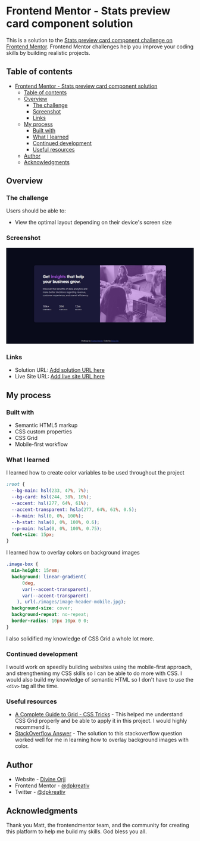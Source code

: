 # Frontend Mentor - Stats preview card component solution

This is a solution to the [Stats preview card component challenge on Frontend Mentor](https://www.frontendmentor.io/challenges/stats-preview-card-component-8JqbgoU62). Frontend Mentor challenges help you improve your coding skills by building realistic projects.

## Table of contents

- [Frontend Mentor - Stats preview card component solution](#frontend-mentor---stats-preview-card-component-solution)
  - [Table of contents](#table-of-contents)
  - [Overview](#overview)
    - [The challenge](#the-challenge)
    - [Screenshot](#screenshot)
    - [Links](#links)
  - [My process](#my-process)
    - [Built with](#built-with)
    - [What I learned](#what-i-learned)
    - [Continued development](#continued-development)
    - [Useful resources](#useful-resources)
  - [Author](#author)
  - [Acknowledgments](#acknowledgments)

## Overview

### The challenge

Users should be able to:

- View the optimal layout depending on their device's screen size

### Screenshot

![](./screenshot.jpg)

### Links

- Solution URL: [Add solution URL here](https://your-solution-url.com)
- Live Site URL: [Add live site URL here](https://your-live-site-url.com)

## My process

### Built with

- Semantic HTML5 markup
- CSS custom properties
- CSS Grid
- Mobile-first workflow

### What I learned

I learned how to create color variables to be used throughout the project

```css
:root {
  --bg-main: hsl(233, 47%, 7%);
  --bg-card: hsl(244, 38%, 16%);
  --accent: hsl(277, 64%, 61%);
  --accent-transparent: hsla(277, 64%, 61%, 0.5);
  --h-main: hsl(0, 0%, 100%);
  --h-stat: hsla(0, 0%, 100%, 0.6);
  --p-main: hsla(0, 0%, 100%, 0.75);
  font-size: 15px;
}
```

I learned how to overlay colors on background images

```css
.image-box {
  min-height: 15rem;
  background: linear-gradient(
      0deg,
      var(--accent-transparent),
      var(--accent-transparent)
    ), url(./images/image-header-mobile.jpg);
  background-size: cover;
  background-repeat: no-repeat;
  border-radius: 10px 10px 0 0;
}
```

I also solidified my knowledge of CSS Grid a whole lot more.

### Continued development

I would work on speedily building websites using the mobile-first approach, and strengthening my CSS skills so I can be able to do more with CSS. I would also build my knowledge of semantic HTML so I don't have to use the `<div>` tag all the time.

### Useful resources

- [A Complete Guide to Grid - CSS Tricks](https://css-tricks.com/snippets/css/complete-guide-grid/) - This helped me understand CSS Grid properly and be able to apply it in this project. I would highly recommend it.
- [StackOverflow Answer](https://stackoverflow.com/questions/36679649/how-to-add-a-color-overlay-to-a-background-image/36679903) - The solution to this stackoverflow question worked well for me in learning how to overlay background images with color.

## Author

- Website - [Divine Orji](https://dpkreativ.vercel.app)
- Frontend Mentor - [@dpkreativ](https://www.frontendmentor.io/profile/dpkreativ)
- Twitter - [@dpkreativ](https://www.twitter.com/dpkreativ)

## Acknowledgments

Thank you Matt, the frontendmentor team, and the community for creating this platform to help me build my skills. God bless you all.

